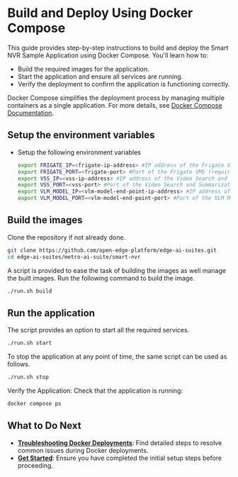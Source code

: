 # Build and Deploy Using Docker Compose

This guide provides step-by-step instructions to build and deploy the Smart NVR Sample Application using Docker Compose. You'll learn how to:
- Build the required images for the application.
- Start the application and ensure all services are running.
- Verify the deployment to confirm the application is functioning correctly.

Docker Compose simplifies the deployment process by managing multiple containers as a single application. For more details, see [Docker Compose Documentation](https://docs.docker.com/compose/).

## Setup the environment variables
- Setup the following environment variables
  ```bash
  export FRIGATE_IP=<frigate-ip-address> #IP address of the Frigate VMS (required)
  export FRIGATE_PORT=<frigate-port> #Port of the Frigate VMS (required, typically 5000)
  export VSS_IP=<vss-ip-address> #IP address of the Video Search and Summarization service (required)
  export VSS_PORT=<vss-port> #Port of the Video Search and Summarization service (required, typically 12345)
  export VLM_MODEL_IP=<vlm-model-end-point-ip-address> #IP address of the VLM Model Endpoint (required)
  export VLM_MODEL_PORT=<vlm-model-end-point-port> #Port of the VLM Model Endpoint (required, typically 9766)
  ```

## Build the images
Clone the repository if not already done.
```bash
git clone https://github.com/open-edge-platform/edge-ai-suites.git
cd edge-ai-suites/metro-ai-suite/smart-nvr
```

A script is provided to ease the task of building the images as well manage the built images. Run the following command to build the image.
```bash
./run.sh build
```

## Run the application
The script provides an option to start all the required services.
  ```bash
  ./run.sh start
  ```

To stop the application at any point of time, the same script can be used as follows.
  ```bash
  ./run.sh stop
  ```

Verify the Application: Check that the application is running:
```bash
docker compose ps
```

## What to Do Next
- **[Troubleshooting Docker Deployments](./support.md#troubleshooting-docker-deployments)**: Find detailed steps to resolve common issues during Docker deployments.
- **[Get Started](./get-started.md)**: Ensure you have completed the initial setup steps before proceeding.
